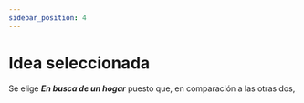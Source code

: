 ```yaml
---
sidebar_position: 4
---
```


# Idea seleccionada

Se elige ***En busca de un hogar*** puesto que, en comparación a las otras dos,  